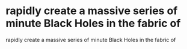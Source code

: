 # rapidly create a massive series of minute Black Holes in the fabric of

rapidly create a massive series of minute Black Holes in the fabric of